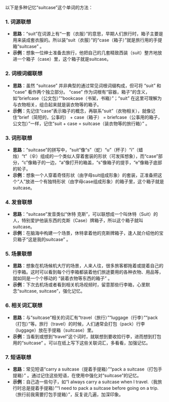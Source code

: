 以下是多种记忆“suitcase”这个单词的方法：

### 1. 词源联想
 - **思路**：“suit”在词源上有“一套（衣服）”的意思，早期人们旅行时，箱子主要是用来装成套衣服的。所以装“suit（衣服）”的“case（箱子）”就是旅行用的手提箱“suitcase” 。
 - **示例**：想象一位绅士准备去旅行，他把自己的几套精致西装（suit）整齐地放进一个箱子（case）里，这个箱子就是suitcase。 

### 2. 词根词缀联想 
 - **思路**：虽然 “suitcase” 并非典型的通过常见词根词缀构成，但可将 “suit” 和 “case” 看作两个独立部分。 “case” 作为词根有“容器，箱子”的含义，如“briefcase（公文包）”“bookcase（书架，书箱）”；“suit” 在这里可理解为与衣物相关，组合起来就是装衣物等的箱子。
 - **示例**：先记住“case”表示箱子的概念，再联系“suit”（衣物相关），就像记住“brief（简短的，公事的） + case（箱子） = briefcase（公事用的箱子，公文包）”一样，记住“suit + case = suitcase（装衣物等的旅行箱）” 。

### 3. 词形联想
 - **思路**：“suitcase”的拼写中，“suit”像“s”（蛇）“u”（杯子）“i”（蜡烛）“t”（伞）组成的一个类似人穿着套装的形状（可发挥想象），而“case”部分，“c”像箱子的一边，“a”像打开的箱盖，“s”像箱子的提手，“e”像箱子底部的轮子。 
 - **示例**：想象一个人穿着奇怪形状（由字母suit组成形象）的套装，正准备把这个“人”放进一个有独特形状（由字母case组成形象）的箱子里，这个箱子就是suitcase。 

### 4. 发音联想
 - **思路**：“suitcase”发音类似“休特 克斯”，可以联想成一个叫休特（Suit）的人，特别爱护他装东西的克斯（Case）牌箱子，所以这个箱子就叫suitcase。
 - **示例**：在脑海中构建一个场景，休特拿着他的克斯牌箱子，逢人就介绍他的宝贝箱子“这是我的suitcase” 。 

### 5. 场景联想
 - **思路**：想象在机场候机大厅的场景，人来人往，很多旅客都拖着或提着自己的行李箱。这时可以看到每个行李箱都装着他们旅途要用的各种衣物、用品等，就如同是一个个移动的 “装着衣物等东西的箱子” 。
 - **示例**：下次去机场或者看到相关机场视频时，留意那些行李箱，心里默念“suitcase, suitcase”，强化记忆。 

### 6. 相关词汇联想
 - **思路**：与“suitcase”相关的词汇有“travel（旅行）”“luggage（行李）”“pack（打包）”等。旅行（travel）的时候，人们通常会打包（pack）行李（luggage）放在手提箱（suitcase）里。
 - **示例**：当看到或想到“travel”这个词时，就联想到要收拾行李，进而想到打包用的“suitcase” 。可以在纸上写下这些关联词汇，多看看，加强记忆。 

### 7. 短语联想
 - **思路**：常见短语“carry a suitcase（提着手提箱）”“pack a suitcase（打包手提箱）” 。通过记住这些短语，在使用中强化对“suitcase”的记忆。
 - **示例**：自己造一些句子，如“I always carry a suitcase when I travel.（我旅行时总是提着手提箱）”“I need to pack a suitcase before going on a trip.（旅行前我需要打包手提箱）”，反复说几遍，加深印象。 